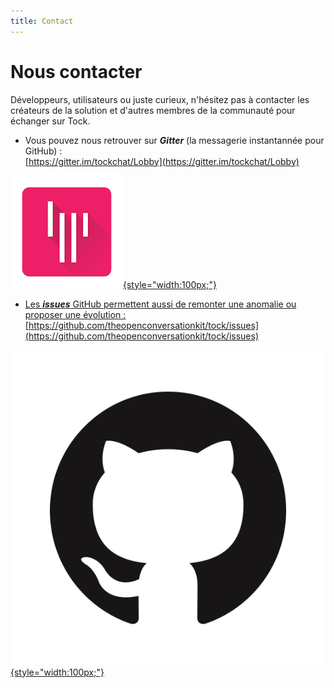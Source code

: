 ```yaml
---
title: Contact
---
```


# Nous contacter

Développeurs, utilisateurs ou juste curieux, n'hésitez pas à contacter les créateurs de la solution et 
d'autres membres de la communauté pour échanger sur Tock.

* Vous pouvez nous retrouver sur ***Gitter*** (la messagerie 
instantannée pour GitHub) :<br />
[https://gitter.im/tockchat/Lobby](https://gitter.im/tockchat/Lobby)

<a href="https://gitter.im/tockchat/Lobby"
target="gitter">

![logo gitter](../img/gitter.png "gitter"){style="width:100px;"}

* Les ***issues*** GitHub permettent aussi de remonter une anomalie ou proposer une évolution :<br />
[https://github.com/theopenconversationkit/tock/issues](https://github.com/theopenconversationkit/tock/issues)

<a href="https://github.com/theopenconversationkit/tock/issues"
target="issues">

![logo github](../img/github.png "github"){style="width:100px;"}

